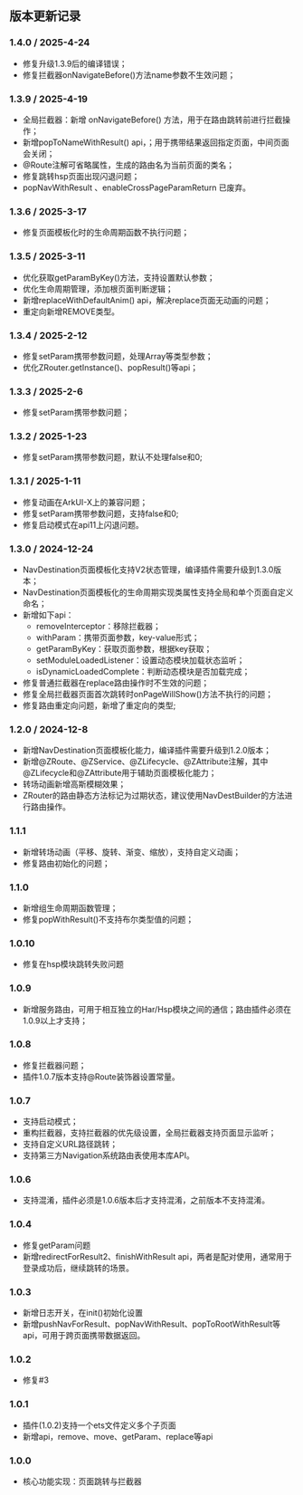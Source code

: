 
## 版本更新记录

### 1.4.0 / 2025-4-24

- 修复升级1.3.9后的编译错误；
- 修复拦截器onNavigateBefore()方法name参数不生效问题；

### 1.3.9 / 2025-4-19

- 全局拦截器：新增 onNavigateBefore() 方法，用于在路由跳转前进行拦截操作；
- 新增popToNameWithResult() api，；用于携带结果返回指定页面，中间页面会关闭；
- @Route注解可省略属性，生成的路由名为当前页面的类名；
- 修复跳转hsp页面出现闪退问题；
- popNavWithResult 、enableCrossPageParamReturn 已废弃。

### 1.3.6 / 2025-3-17

- 修复页面模板化时的生命周期函数不执行问题；

### 1.3.5 / 2025-3-11

- 优化获取getParamByKey()方法，支持设置默认参数；
- 优化生命周期管理，添加根页面判断逻辑；
- 新增replaceWithDefaultAnim() api，解决replace页面无动画的问题；
- 重定向新增REMOVE类型。

### 1.3.4 / 2025-2-12

- 修复setParam携带参数问题，处理Array等类型参数；
- 优化ZRouter.getInstance()、popResult()等api；

### 1.3.3 / 2025-2-6

- 修复setParam携带参数问题；

### 1.3.2 / 2025-1-23

- 修复setParam携带参数问题，默认不处理false和0;

### 1.3.1 / 2025-1-11

- 修复动画在ArkUI-X上的兼容问题；
- 修复setParam携带参数问题，支持false和0;
- 修复启动模式在api11上闪退问题。

### 1.3.0 / 2024-12-24

- NavDestination页面模板化支持V2状态管理，编译插件需要升级到1.3.0版本；
- NavDestination页面模板化的生命周期实现类属性支持全局和单个页面自定义命名；
- 新增如下api：
  - removeInterceptor：移除拦截器；
  - withParam：携带页面参数，key-value形式；
  - getParamByKey：获取页面参数，根据key获取；
  - setModuleLoadedListener：设置动态模块加载状态监听；
  - isDynamicLoadedComplete：判断动态模块是否加载完成；
- 修复普通拦截器在replace路由操作时不生效的问题；
- 修复全局拦截器页面首次跳转时onPageWillShow()方法不执行的问题；
- 修复路由重定向问题，新增了重定向的类型;

### 1.2.0 / 2024-12-8

- 新增NavDestination页面模板化能力，编译插件需要升级到1.2.0版本；
- 新增@ZRoute、@ZService、@ZLifecycle、@ZAttribute注解，其中@ZLifecycle和@ZAttribute用于辅助页面模板化能力；
- 转场动画新增高斯模糊效果；
- ZRouter的路由静态方法标记为过期状态，建议使用NavDestBuilder的方法进行路由操作。

### 1.1.1

- 新增转场动画（平移、旋转、渐变、缩放），支持自定义动画；
- 修复路由初始化的问题；

### 1.1.0

- 新增组生命周期函数管理；
- 修复popWithResult()不支持布尔类型值的问题；

### 1.0.10

- 修复在hsp模块跳转失败问题

### 1.0.9

- 新增服务路由，可用于相互独立的Har/Hsp模块之间的通信；路由插件必须在1.0.9以上才支持；


### 1.0.8

- 修复拦截器问题；
- 插件1.0.7版本支持@Route装饰器设置常量。

### 1.0.7

- 支持启动模式；
- 重构拦截器，支持拦截器的优先级设置，全局拦截器支持页面显示监听；
- 支持自定义URL路径跳转；
- 支持第三方Navigation系统路由表使用本库API。

### 1.0.6

- 支持混淆，插件必须是1.0.6版本后才支持混淆，之前版本不支持混淆。

### 1.0.4

- 修复getParam问题
- 新增redirectForResult2、finishWithResult api，两者是配对使用，通常用于登录成功后，继续跳转的场景。

### 1.0.3

- 新增日志开关，在init()初始化设置
- 新增pushNavForResult、popNavWithResult、popToRootWithResult等api，可用于跨页面携带数据返回。

### 1.0.2

- 修复#3

### 1.0.1

- 插件(1.0.2)支持一个ets文件定义多个子页面
- 新增api，remove、move、getParam、replace等api

### 1.0.0

- 核心功能实现：页面跳转与拦截器



